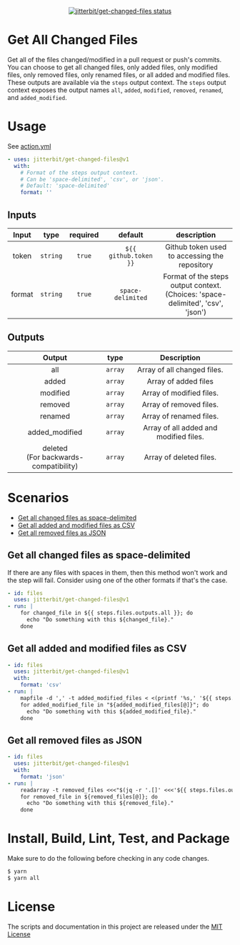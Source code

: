 <p align="center">
  <a href="https://github.com/jitterbit/get-changed-files/actions"><img alt="jitterbit/get-changed-files status" src="https://github.com/jitterbit/get-changed-files/workflows/Test/badge.svg"></a>
</p>

# Get All Changed Files

Get all of the files changed/modified in a pull request or push's commits.
You can choose to get all changed files, only added files, only modified files, only removed files, only renamed files, or all added and modified files.
These outputs are available via the `steps` output context.
The `steps` output context exposes the output names `all`, `added`, `modified`, `removed`, `renamed`, and `added_modified`.

# Usage

See [action.yml](action.yml)

```yaml
- uses: jitterbit/get-changed-files@v1
  with:
    # Format of the steps output context.
    # Can be 'space-delimited', 'csv', or 'json'.
    # Default: 'space-delimited'
    format: ''
```

## Inputs

|   Input       |    type    |  required     |  default                |  description                                  |
|:-------------:|:-----------:|:-------------:|:----------------------:|:---------------------------------------------:|
| token         |  `string`   |    `true`    | `${{ github.token }}`  | Github token used to accessing the repository |
| format         |  `string`   |    `true`    | `space-delimited`  | Format of the steps output context.<br /> (Choices: 'space-delimited', 'csv', 'json') |



## Outputs

|   Output                                     |    type     |  Description                             |
|:--------------------------------------------:|:-----------:|:----------------------------------------:|
|  all                                         |  `array`    |  Array of all changed files.             |
|  added                                       |  `array`    |  Array of added files                    |
|  modified                                    |  `array`    |  Array of modified files.                |
|  removed                                     |  `array`    |  Array of removed files.                 |
|  renamed                                     |  `array`    |  Array of renamed files.                 |
|  added_modified                              |  `array`    |  Array of all added and modified files.  |
|  deleted <br />(For backwards-compatibility) |  `array`    |  Array of deleted files.                 |



# Scenarios

- [Get all changed files as space-delimited](#get-all-changed-files-as-space-delimited)
- [Get all added and modified files as CSV](#get-all-added-and-modified-files-as-csv)
- [Get all removed files as JSON](#get-all-removed-files-as-json)

## Get all changed files as space-delimited

If there are any files with spaces in them, then this method won't work and the step will fail.
Consider using one of the other formats if that's the case.

```yaml
- id: files
  uses: jitterbit/get-changed-files@v1
- run: |
    for changed_file in ${{ steps.files.outputs.all }}; do
      echo "Do something with this ${changed_file}."
    done
```

## Get all added and modified files as CSV

```yaml
- id: files
  uses: jitterbit/get-changed-files@v1
  with:
    format: 'csv'
- run: |
    mapfile -d ',' -t added_modified_files < <(printf '%s,' '${{ steps.files.outputs.added_modified }}')
    for added_modified_file in "${added_modified_files[@]}"; do
      echo "Do something with this ${added_modified_file}."
    done
```

## Get all removed files as JSON

```yaml
- id: files
  uses: jitterbit/get-changed-files@v1
  with:
    format: 'json'
- run: |
    readarray -t removed_files <<<"$(jq -r '.[]' <<<'${{ steps.files.outputs.removed }}')"
    for removed_file in ${removed_files[@]}; do
      echo "Do something with this ${removed_file}."
    done
```

# Install, Build, Lint, Test, and Package

Make sure to do the following before checking in any code changes.

```bash
$ yarn
$ yarn all
```

# License

The scripts and documentation in this project are released under the [MIT License](LICENSE)
